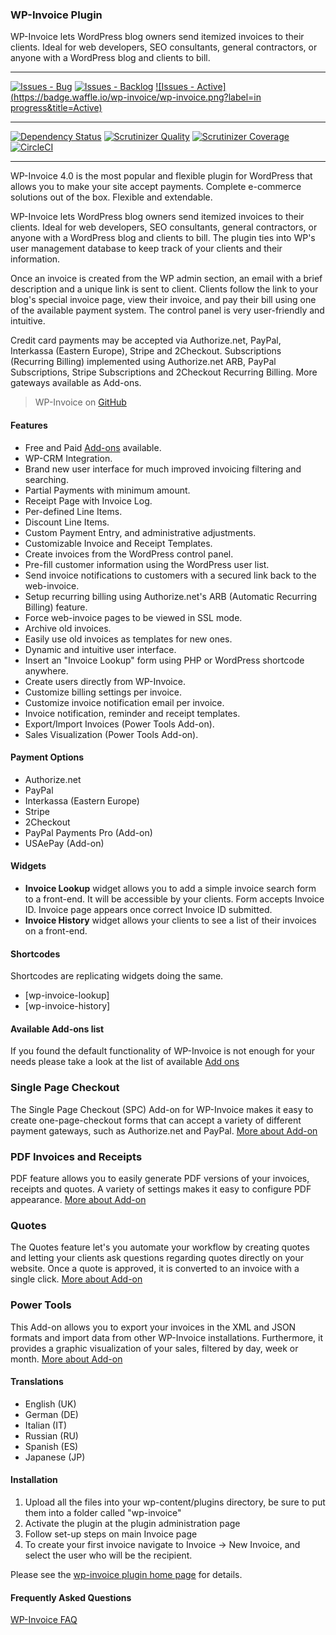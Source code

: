 ### WP-Invoice Plugin

WP-Invoice lets WordPress blog owners send itemized invoices to their clients. Ideal for web developers, SEO consultants, general contractors, or anyone with a WordPress blog and clients to bill.

***
[![Issues - Bug](https://badge.waffle.io/wp-invoice/wp-invoice.png?label=bug&title=Bugs)](http://waffle.io/wp-invoice/wp-invoice)
[![Issues - Backlog](https://badge.waffle.io/wp-invoice/wp-invoice.png?label=backlog&title=Backlog)](http://waffle.io/wp-invoice/wp-invoice/)
[![Issues - Active](https://badge.waffle.io/wp-invoice/wp-invoice.png?label=in progress&title=Active)](http://waffle.io/wp-invoice/wp-invoice/)
***
[![Dependency Status](https://gemnasium.com/wp-invoice/wp-invoice.svg)](https://gemnasium.com/wp-invoice/wp-invoice)
[![Scrutinizer Quality](http://img.shields.io/scrutinizer/g/wp-invoice/wp-invoice.svg)](https://scrutinizer-ci.com/g/wp-invoice/wp-invoice)
[![Scrutinizer Coverage](http://img.shields.io/scrutinizer/coverage/g/wp-invoice/wp-invoice.svg)](https://scrutinizer-ci.com/g/wp-invoice/wp-invoice)
[![CircleCI](https://circleci.com/gh/wp-invoice/wp-invoice.png)](https://circleci.com/gh/wp-invoice/wp-invoice)
***

WP-Invoice 4.0 is the most popular and flexible plugin for WordPress that allows you to make your site accept payments. Complete e-commerce solutions out of the box. Flexible and extendable.

WP-Invoice lets WordPress blog owners send itemized invoices to their clients. Ideal for web developers, SEO consultants, general contractors, or anyone with a WordPress blog and clients to bill. The plugin ties into WP's user management database to keep track of your clients and their information.

Once an invoice is created from the WP admin section, an email with a brief description and a unique link is sent to client. Clients follow the link to your blog's special invoice page, view their invoice, and pay their bill using one of the available payment system. The control panel is very user-friendly and intuitive.

Credit card payments may be accepted via Authorize.net, PayPal, Interkassa (Eastern Europe), Stripe and 2Checkout. Subscriptions (Recurring Billing) implemented using Authorize.net ARB, PayPal Subscriptions, Stripe Subscriptions and 2Checkout Recurring Billing. More gateways available as Add-ons.

> WP-Invoice on [GitHub](https://github.com/wp-invoice/wp-invoice)

#### Features

* Free and Paid [Add-ons](https://www.usabilitydynamics.com/products#category-wp-invoice) available.
* WP-CRM Integration.
* Brand new user interface for much improved invoicing filtering and searching.
* Partial Payments with minimum amount.
* Receipt Page with Invoice Log.
* Per-defined Line Items.
* Discount Line Items.
* Custom Payment Entry, and administrative adjustments.
* Customizable Invoice and Receipt Templates.
* Create invoices from the WordPress control panel.
* Pre-fill customer information using the WordPress user list.
* Send invoice notifications to customers with a secured link back to the web-invoice.
* Setup recurring billing using Authorize.net's ARB (Automatic Recurring Billing) feature.
* Force web-invoice pages to be viewed in SSL mode.
* Archive old invoices.
* Easily use old invoices as templates for new ones.
* Dynamic and intuitive user interface.
* Insert an "Invoice Lookup" form using PHP or WordPress shortcode anywhere.
* Create users directly from WP-Invoice.
* Customize billing settings per invoice.
* Customize invoice notification email per invoice.
* Invoice notification, reminder and receipt templates.
* Export/Import Invoices (Power Tools Add-on).
* Sales Visualization (Power Tools Add-on).

#### Payment Options

* Authorize.net
* PayPal
* Interkassa (Eastern Europe)
* Stripe
* 2Checkout
* PayPal Payments Pro (Add-on)
* USAePay (Add-on)

#### Widgets

* **Invoice Lookup** widget allows you to add a simple invoice search form to a front-end. It will be accessible by your clients. Form accepts Invoice ID. Invoice page appears once correct Invoice ID submitted.
* **Invoice History** widget allows your clients to see a list of their invoices on a front-end.

#### Shortcodes

Shortcodes are replicating widgets doing the same.

* [wp-invoice-lookup]
* [wp-invoice-history]

#### Available Add-ons list
If you found the default functionality of WP-Invoice is not enough for your needs please take a look at the list of available [Add ons](https://www.usabilitydynamics.com/products#category-wp-invoice)

### Single Page Checkout
The Single Page Checkout (SPC) Add-on for WP-Invoice makes it easy to create one-page-checkout forms that can accept a variety of different payment gateways, such as Authorize.net and PayPal.
[More about Add-on](https://www.usabilitydynamics.com/product/wp-invoice-single-page-checkout)

### PDF Invoices and Receipts
PDF feature allows you to easily generate PDF versions of your invoices, receipts and quotes. A variety of settings makes it easy to configure PDF appearance.
[More about Add-on](https://www.usabilitydynamics.com/product/wp-invoice-pdf)

### Quotes
The Quotes feature let's you automate your workflow by creating quotes and letting your clients ask questions regarding quotes directly on your website. Once a quote is approved, it is converted to an invoice with a single click.
[More about Add-on](https://www.usabilitydynamics.com/product/wp-invoice-quotes)

### Power Tools
This Add-on allows you to export your invoices in the XML and JSON formats and import data from other WP-Invoice installations. Furthermore, it provides a graphic visualization of your sales, filtered by day, week or month.
[More about Add-on](https://www.usabilitydynamics.com/product/wp-invoice-power-tools)

#### Translations
* English (UK)
* German (DE)
* Italian (IT)
* Russian (RU)
* Spanish (ES)
* Japanese (JP)

#### Installation

1. Upload all the files into your wp-content/plugins directory, be sure to put them into a folder called "wp-invoice"
2. Activate the plugin at the plugin administration page
3. Follow set-up steps on main Invoice page
4. To create your first invoice navigate to Invoice -> New Invoice, and select the user who will be the recipient.

Please see the [wp-invoice plugin home page](https://www.usabilitydynamics.com/product/wp-invoice/) for details.

#### Frequently Asked Questions

[WP-Invoice FAQ](http://feedback.usabilitydynamics.com/knowledgebase/topics/41347-wp-invoice)